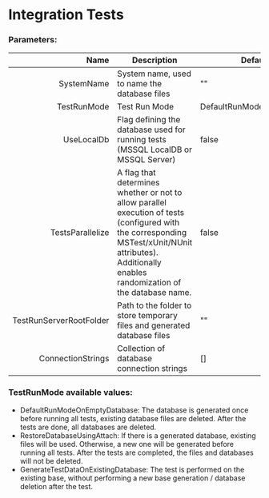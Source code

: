 # Integration Tests

### Parameters:
|                    Name | Description                                                                                                                                                                                            | Default Value                 | Required | 
|------------------------:|--------------------------------------------------------------------------------------------------------------------------------------------------------------------------------------------------------|-------------------------------|----------|
|              SystemName | System name, used to name the database files                                                                                                                                                           | ""                            | true     |
|             TestRunMode | Test Run Mode                                                                                                                                                                                          | DefaultRunModeOnEmptyDatabase | false    |
|              UseLocalDb | Flag defining the database used for running tests (MSSQL LocalDB or MSSQL Server)                                                                                                                      | false                         | false    |
|      TestsParallelize   | A flag that determines whether or not to allow parallel execution of tests (configured with the corresponding MSTest/xUnit/NUnit attributes). Additionally enables randomization of the database name. | false                         | false    |
| TestRunServerRootFolder | Path to the folder to store temporary files and generated database files                                                                                                                               | ""                            | true     |
|       ConnectionStrings | Collection of database connection strings                                                                                                                                                              | []                            | true     |

### TestRunMode available values:
- DefaultRunModeOnEmptyDatabase: The database is generated once before running all tests, existing database files are deleted. After the tests are done, all databases are deleted.
- RestoreDatabaseUsingAttach: If there is a generated database, existing files will be used. Otherwise, a new one will be generated before running all tests. After the tests are completed, the files and databases will not be deleted.
- GenerateTestDataOnExistingDatabase: The test is performed on the existing base, without performing a new base generation / database deletion after the test.